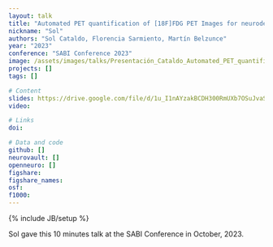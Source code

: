 ```yaml
---
layout: talk
title: "Automated PET quantification of [18F]FDG PET Images for neurodegenerative disorders research"
nickname: "Sol"
authors: "Sol Cataldo, Florencia Sarmiento, Martín Belzunce"
year: "2023"
conference: "SABI Conference 2023"
image: /assets/images/talks/Presentación_Cataldo_Automated_PET_quantification.pptx.jpg
projects: []
tags: []

# Content
slides: https://drive.google.com/file/d/1u_I1nAYzakBCDH300RmUXb7OSuJvaS9s/view?usp=sharing
video:

# Links
doi:

# Data and code
github: []
neurovault: []
openneuro: []
figshare:
figshare_names:
osf:
f1000:
---
```

{% include JB/setup %}

Sol gave this 10 minutes talk at the SABI Conference in October, 2023.